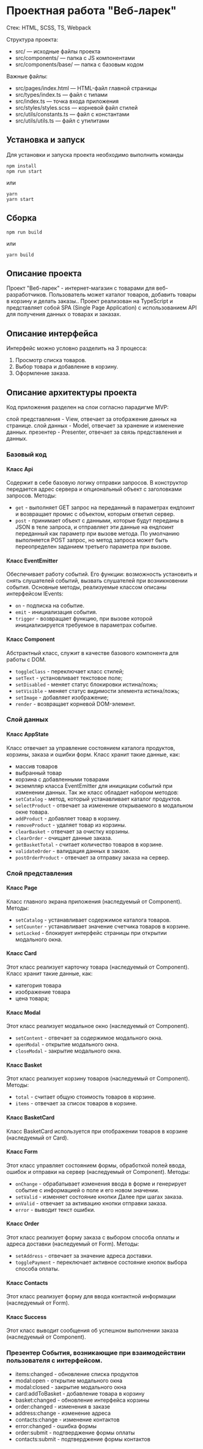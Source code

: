 # Проектная работа "Веб-ларек"

Стек: HTML, SCSS, TS, Webpack

Структура проекта:
- src/ — исходные файлы проекта
- src/components/ — папка с JS компонентами
- src/components/base/ — папка с базовым кодом

Важные файлы:
- src/pages/index.html — HTML-файл главной страницы
- src/types/index.ts — файл с типами
- src/index.ts — точка входа приложения
- src/styles/styles.scss — корневой файл стилей
- src/utils/constants.ts — файл с константами
- src/utils/utils.ts — файл с утилитами

## Установка и запуск
Для установки и запуска проекта необходимо выполнить команды

```
npm install
npm run start
```

или

```
yarn
yarn start
```
## Сборка

```
npm run build
```

или

```
yarn build
```

## Описание проекта

Проект "Веб-ларек" - интернет-магазин с товарами для веб-разработчиков. Пользователь может каталог товаров, добавить товары в корзину и делать заказы.. Проект реализован на TypeScript и представляет собой SPA (Single Page Application) с использованием API для получения данных о товарах и заказах.

## Описание интерфейса

Интерфейс можно условно разделить на 3 процесса:
1. Просмотр списка товаров.
2. Выбор товара и добавление в корзину.
3. Оформление заказа.

## Описание архитектуры проекта

Код приложения разделен на слои согласно парадигме MVP:

слой представления - View, отвечает за отображение данных на странице.
слой данных - Model, отвечает за хранение и изменение данных.
презентер - Presenter, отвечает за связь представления и данных.

### Базовый код

#### Класс Api
Содержит в себе базовую логику отправки запросов. В конструктор передается адрес сервера и опциональный объект с заголовками запросов.
Методы:
- `get` - выполняет GET запрос на переданный в параметрах ендпоинт и возвращает промис с объектом, которым ответил сервер.
- `post` - принимает объект с данными, которые будут переданы в JSON в теле запроса, и отправляет эти данные на ендпоинт переданный как параметр при вызове метода. По умолчанию выполняется POST запрос, но метод запроса может быть переопределен заданием третьего параметра при вызове.

#### Класс EventEmitter
Обеспечивает работу событий. Его функции: возможность установить и снять слушателей событий, вызвать слушателей при возникновении события.
Основные методы, реализуемые классом описаны интерфейсом IEvents:
- `on` - подписка на событие.
- `emit` - инициализация события.
- `trigger` - возвращает функцию, при вызове которой инициализируется требуемое в параметрах событие.

#### Класс Component
Абстрактный класс, служит в качестве базового компонента для работы с DOM.
- `toggleClass` - переключает класс стилей;
- `setText` - установливает текстовое поле;
- `setDisabled` - меняет статус блокировки истина/ложь;
- `setVisible` - меняет статус видимости элемента истина/ложь;
- `setImage` - добавляет изображение;
- `render` - возвращает корневой DOM-элемент.

### Слой данных

#### Класс AppState
Класс отвечает за управление состоянием каталога продуктов, корзины, заказа и ошибки форм.
Класс хранит такие данные, как:
- массив товаров
- выбранный товар 
- корзина с добавленными товарами
- экземпляр класса EventEmitter для инициации событий при изменении данных.
Так же класс обладает набором методов:
- `setCatalog` - метод, который устанавливает каталог продуктов.
- `selectProduct` - отвечает за изменение открываемого в модальном окне товара.
- `addProduct` - добавляет товар в корзину.
- `removeProduct` - удаляет товар из корзины.
- `clearBasket` - отвечает за очистку корзины.
- `clearOrder` - очищает данные заказа.
- `getBasketTotal` - считает количество товаров в корзине.
- `validateOrder` - валидация данных в заказе.
- `postOrderProduct` - отвечает за отправку заказа на сервер.

### Слой представления

#### Класс Page
Класс главного экрана приложения (наследуемый от Component).
Методы:
- `setCatalog` - устанавливает содержимое каталога товаров.
- `setCounter` - устанавливает значение счетчика товаров в корзине.
- `setLocked` - блокирует интерфейс страницы при открытии модального окна.

#### Класс Card
Этот класс реализует карточку товара (наследуемый от Component).
Класс хранит такие данные, как:
- категория товара
- изображение товара
- цена товара;

#### Класс Modal
Этот класс реализует модальное окно (наследуемый от Component).
- `setContent` - отвечает за содержимое модального окна.
- `openModal` - открытие модального окна.
- `closeModal` - закрытие модального окна.

#### Класс Basket
Этот класс реализует корзину товаров (наследуемый от Component).
Методы:
- `total` - считает общую стоимость товаров в корзине.
- `items` - отвечает за список товаров в корзине.

#### Класс BasketCard
Класс BasketCard используется при отображении товаров в корзине (наследуемый от Card).

#### Класс Form
Этот класс управляет состоянием формы, обработкой полей ввода, ошибок и отправки на сервер (наследуемый от Component).
Методы:
- `onChange` - обрабатывает изменения ввода в форме и генерирует событие с информацией о поле и его новом значении.
- `setValid` - изменяет состояние кнопки Далее при шагах заказа.
- `onValid` - отвечает за активацию кнопки отправки заказа.
- `error` - выводит текст ошибки.

#### Класс Order
Этот класс реализует форму заказа с выбором способа оплаты и адреса доставки (наследуемый от Form).
Методы:
- `setAddress` - отвечает за значение адреса доставки.
- `togglePayment` - переключает активное состояние кнопок выбора способа оплаты.


#### Класс Contacts
Этот класс реализует форму для ввода контактной информации (наследуемый от Form).

#### Класс Success
Этот класс выводит сообщения об успешном выполнении заказа (наследуемый от Component).

### Презентер События, возникающие при взаимодействии пользователя с интерфейсом.

- items:changed - обновление списка продуктов
- modal:open - открытие модального окна
- modal:closed - закрытие модального окна
- card:addToBasket - добавление товара в корзину
- basket:changed - обновление интерфейса корзины
- order:changed - изменения в заказе
- address:change - изменение адреса
- contacts:change - изменение контактов
- error:changed - ошибка формы
- order:submit - подтверджение формы оплаты
- contacts:submit - подтверджение формы контактов

